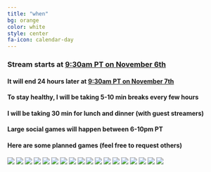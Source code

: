 ```yaml
---
title: "when"
bg: orange
color: white
style: center
fa-icon: calendar-day
---
```


### Stream starts at [**9:30am PT** on **November 6th**](https://time.is/0930AM_6_Nov_2021_in_PT/ET/CT/MT/GMT)

#### It will end **24 hours later** at [9:30am PT on November 7th](https://time.is/0930AM_7_Nov_2021_in_PT/ET/CT/MT/GMT)

#### To stay healthy, I will be taking **5-10 min** breaks every **few hours**

#### I will be taking **30 min** for lunch and dinner **(with guest streamers)**

#### Large social games will happen between **6-10pm PT**

#### Here are some planned games **(feel free to request others)**

<div class="game-list">
  <img src="img/games/Among-Us.jpg" />
  <img src="img/games/Apex-Legends.jpg" />
  <img src="img/games/Borderlands-3.jpg" />
  <img src="img/games/Call-Of-Duty_-Modern-Warfare.jpg" />
  <img src="img/games/Deep-Rock-Galactic.jpg" />
  <img src="img/games/FTL_-Faster-Than-Light.jpg" />
  <img src="img/games/Fall-Guys_-Ultimate-Knockout.jpg" />
  <img src="img/games/Hades.jpg" />
  <img src="img/games/Hardspace_-Shipbreaker.jpg" />
  <img src="img/games/Heat-Signature.jpg" />
  <img src="img/games/Jackbox-Party-Packs.jpg" />
  <img src="img/games/Kerbal-Space-Program.jpg" />
  <img src="img/games/Left-4-Dead-2.jpg" />
  <img src="img/games/No-Man's-Sky.jpg" />
  <img src="img/games/Oxygen-Not-Included.jpg" />
  <img src="img/games/PAYDAY-2.jpg" />
  <img src="img/games/Phasmophobia.jpg" />
  <img src="img/games/SUPERHOT.jpg" />
</div>
